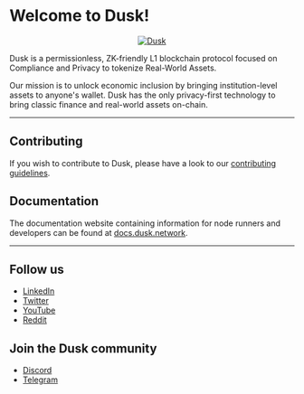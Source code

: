 # Welcome to Dusk!

<!-- Dusk Banner -->
<a href="https://dusk.network/">
  <p align="center">
    <picture>
      <source srcset="https://raw.githubusercontent.com/dusk-network/.github/main/profile/dusk_github_cover.png">
      <img alt="Dusk">
    </picture>
  </p>
</a> 

<!-- POSSIBLE HEADER:
Dusk unlocks economic opportunities for all by making institutional-level financial assets directly available to users and investors 

Dusk is the global financial network for institutions and users with the privacy of FinTech, the instant settlement and clearance of DLTs, and the extensibility of DeFi
-->

<!-- Short description -->
Dusk is a permissionless, ZK-friendly L1 blockchain protocol focused on Compliance and Privacy to tokenize Real-World Assets.

Our mission is to unlock economic inclusion by bringing institution-level assets to anyone's wallet. Dusk has the only privacy-first technology to bring classic finance and real-world assets on-chain.

---

## Contributing
If you wish to contribute to Dusk, please have a look to our [contributing guidelines](https://github.com/dusk-network/.github/blob/main/.github/CONTRIBUTING.md).

## Documentation
The documentation website containing information for node runners and developers can be found at [docs.dusk.network](https://docs.dusk.network/).

---
## Follow us
  - [LinkedIn](https://www.linkedin.com/company/dusknetwork/)
  - [Twitter](https://twitter.com/duskfoundation)
  - [YouTube](https://www.youtube.com/c/DuskNetwork)
  - [Reddit](https://www.reddit.com/r/DuskNetwork/)

## Join the Dusk community
  - [Discord](https://discord.com/invite/dusk-official)
  - [Telegram](https://t.me/DuskNetwork)
